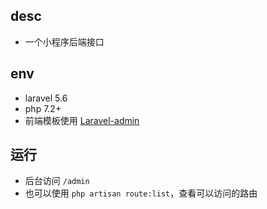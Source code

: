 ## desc
* 一个小程序后端接口

## env
* laravel 5.6
* php 7.2+
* 前端模板使用 [Laravel-admin](http://laravel-admin.org/docs)


## 运行
* 后台访问 `/admin`
* 也可以使用 `php artisan route:list`，查看可以访问的路由


